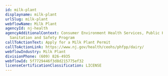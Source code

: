 ```yaml
---
id: milk-plant
displayname: milk-plant
urlSlug: milk-plant
webflowName: Milk Plant
agencyId: nj-health
agencyAdditionalContext: Consumer Environment Health Services, Public Health
  Sanitation and Safety Program
callToActionText: Apply for a Milk Plant Permit
callToActionLink: https://www.nj.gov/health/ceohs/phfpp/dairy/
webflowIndustry: Milk Plant
divisionPhone: (609) 826-4935
webflowId: 5f7729446f3d8d215775ef32
licenseCertificationClassification: LICENSE
---
```

